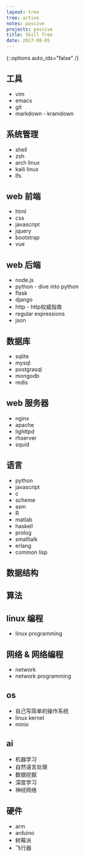 ```yaml
---
layout: tree
tree: active
notes: passive
projects: passive
title: Skill Tree
date: 2017-08-05
---
```



{::options auto_ids="false" /}


## 工具

* vim
* emacs
* git
* markdown - kramdown


## 系统管理

* shell
* zsh
* arch linux
* kaili linux
* lfs


## web 前端
  
* html
* css
* javascript
* jquery
* bootstrap
* vue


## web 后端
  
* node.js
* python - dive into python
* flask
* django
* http - http权威指南
* regular expressions
* json


## 数据库

* sqlite
* mysql
* postgrasql
* mongodb
* redis


## web 服务器

* nginx
* apache
* lighttpd
* rhserver
* squid


## 语言

* python
* javascript
* c
* scheme
* asm
* R
* matlab
* haskell
* prolog
* smalltalk
* erlang
* common lisp


## 数据结构


## 算法


## linux 编程

* linux programming


## 网络 & 网络编程

* network
* network programming


## os

* 自己写简单的操作系统
* linux kernel
* minix


## ai

* 机器学习
* 自然语言处理
* 数据挖掘
* 深度学习
* 神经网络


## 硬件

* arm
* arduino
* 树莓派
* 飞行器

